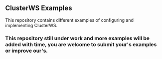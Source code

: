 ## ClusterWS Examples 
This repository contains different examples of configuring and implementing ClusterWS.


### This repository still under work and more examples will be added with time, you are welcome to submit your's examples or improve our's.


